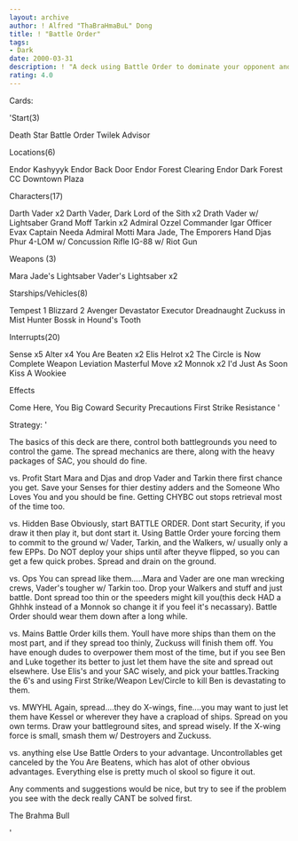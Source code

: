 ```yaml
---
layout: archive
author: ! Alfred "ThaBraHmaBuL" Dong
title: ! "Battle Order"
tags:
- Dark
date: 2000-03-31
description: ! "A deck using Battle Order to dominate your opponent and get the upper hand."
rating: 4.0
---
```

Cards: 

'Start(3)

Death Star
Battle Order
Twilek Advisor

Locations(6)

Endor
Kashyyyk
Endor Back Door
Endor Forest Clearing
Endor Dark Forest
CC Downtown Plaza

Characters(17)

Darth Vader x2
Darth Vader, Dark Lord of the Sith x2
Drath Vader w/ Lightsaber
Grand Moff Tarkin x2
Admiral Ozzel
Commander Igar
Officer Evax
Captain Needa
Admiral Motti
Mara Jade, The Emporers Hand
Djas Phur
4-LOM w/ Concussion Rifle
IG-88 w/ Riot Gun

Weapons (3)

Mara Jade's Lightsaber
Vader's Lightsaber x2

Starships/Vehicles(8)

Tempest 1
Blizzard 2
Avenger
Devastator
Executor
Dreadnaught
Zuckuss in Mist Hunter
Bossk in Hound's Tooth

Interrupts(20)

Sense x5
Alter x4
You Are Beaten x2
Elis Helrot x2
The Circle is Now Complete
Weapon Leviation
Masterful Move x2
Monnok x2
I'd Just As Soon Kiss A Wookiee

Effects

Come Here, You Big Coward
Security Precautions
First Strike
Resistance
'

Strategy: '

The basics of this deck are there, control both battlegrounds you need to control the game. The spread mechanics are there, along with the heavy packages of SAC, you should do fine.

vs. Profit Start Mara and Djas and drop Vader and Tarkin there first chance you get. Save your Senses for thier destiny adders and the Someone Who Loves You and you should be fine. Getting CHYBC out stops retrieval most of the time too.

vs. Hidden Base Obviously, start BATTLE ORDER. Dont start Security, if you draw it then play it, but dont start it. Using Battle Order youre forcing them to commit to the ground w/ Vader, Tarkin, and the Walkers, w/ usually only a few EPPs. Do NOT deploy your ships until after theyve flipped, so you can get a few quick probes. Spread and drain on the ground.

vs. Ops You can spread like them.....Mara and Vader are one man wrecking crews, Vader's tougher w/ Tarkin too. Drop your Walkers and stuff and just battle. Dont spread too thin or the speeders might kill you(this deck HAD a Ghhhk instead of a Monnok so change it if you feel it's necassary). Battle Order should wear them down after a long while.

vs. Mains Battle Order kills them. Youll have more ships than them on the most part, and if they spread too thinly, Zuckuss will finish them off. You have enough dudes to overpower them most of the time, but if you see Ben and Luke together its better to just let them have the site and spread out elsewhere. Use Elis's and your SAC wisely, and pick your battles.Tracking the 6's and using First Strike/Weapon Lev/Circle to kill Ben is devastating to them.

vs. MWYHL Again, spread....they do X-wings, fine....you may want to just let them have Kessel or wherever they have a crapload of ships. Spread on you own terms. Draw your battleground sites, and spread wisely. If the X-wing force is small, smash them w/ Destroyers and Zuckuss.

vs. anything else Use Battle Orders to your advantage. Uncontrollables get canceled by the You Are Beatens, which has alot of other obvious advantages. Everything else is pretty much ol skool so figure it out.

Any comments and suggestions would be nice, but try to see if the problem you see with the deck really CANT be solved first.

The Brahma Bull





'
